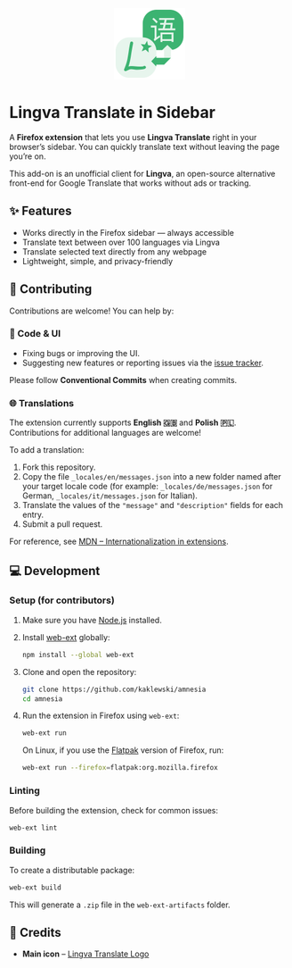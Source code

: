 <p align="center">
  <img src="logo.svg" alt="Amnesia Logo" width="128"/>
</p>

# Lingva Translate in Sidebar

A **Firefox extension** that lets you use **Lingva Translate** right in your browser’s sidebar. You can quickly translate text without leaving the page you’re on.

This add-on is an unofficial client for **Lingva**, an open-source alternative front-end for Google Translate that works without ads or tracking.

## ✨ Features

-   Works directly in the Firefox sidebar — always accessible
-   Translate text between over 100 languages via Lingva
-   Translate selected text directly from any webpage
-   Lightweight, simple, and privacy-friendly

## 🤝 Contributing

Contributions are welcome! You can help by:

### 📝 Code & UI

-   Fixing bugs or improving the UI.
-   Suggesting new features or reporting issues via the [issue tracker](https://github.com/kaklewski/lingva-sidebar/issues).

Please follow **Conventional Commits** when creating commits.

### 🌐 Translations

The extension currently supports **English 🇬🇧** and **Polish 🇵🇱**.  
Contributions for additional languages are welcome!

To add a translation:

1. Fork this repository.
2. Copy the file `_locales/en/messages.json` into a new folder named after your target locale code (for example: `_locales/de/messages.json` for German, `_locales/it/messages.json` for Italian).
3. Translate the values of the `"message"` and `"description"` fields for each entry.
4. Submit a pull request.

For reference, see [MDN – Internationalization in extensions](https://developer.mozilla.org/en-US/docs/Mozilla/Add-ons/WebExtensions/Internationalization).

## 💻 Development

### Setup (for contributors)

1. Make sure you have [Node.js](https://nodejs.org/) installed.
2. Install [web-ext](https://github.com/mozilla/web-ext) globally:

    ```bash
    npm install --global web-ext
    ```

3. Clone and open the repository:
    ```bash
    git clone https://github.com/kaklewski/amnesia
    cd amnesia
    ```
4. Run the extension in Firefox using `web-ext`:

    ```bash
    web-ext run
    ```

    On Linux, if you use the [Flatpak](https://flatpak.org/) version of Firefox, run:

    ```bash
    web-ext run --firefox=flatpak:org.mozilla.firefox
    ```

### Linting

Before building the extension, check for common issues:

```bash
web-ext lint
```

### Building

To create a distributable package:

```bash
web-ext build
```

This will generate a `.zip` file in the `web-ext-artifacts` folder.

## 🎨 Credits

-   **Main icon** – [Lingva Translate Logo](https://github.com/thedaviddelta/lingva-translate/blob/main/public/logo.svg)

